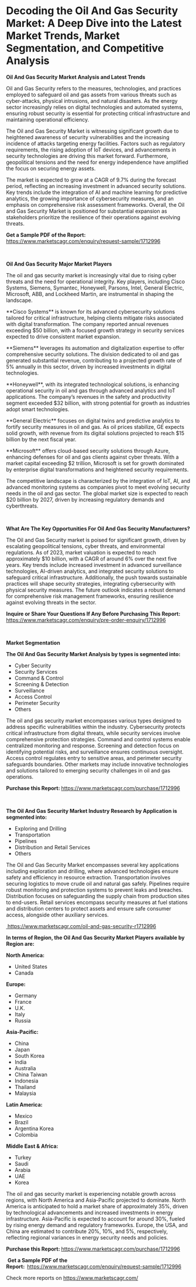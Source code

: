 <p><h1>Decoding the Oil And Gas Security Market: A Deep Dive into the Latest Market Trends, Market Segmentation, and Competitive Analysis</h1></p><p><strong>Oil And Gas Security Market Analysis and Latest Trends</strong></p>
<p><p>Oil and Gas Security refers to the measures, technologies, and practices employed to safeguard oil and gas assets from various threats such as cyber-attacks, physical intrusions, and natural disasters. As the energy sector increasingly relies on digital technologies and automated systems, ensuring robust security is essential for protecting critical infrastructure and maintaining operational efficiency.</p><p>The Oil and Gas Security Market is witnessing significant growth due to heightened awareness of security vulnerabilities and the increasing incidence of attacks targeting energy facilities. Factors such as regulatory requirements, the rising adoption of IoT devices, and advancements in security technologies are driving this market forward. Furthermore, geopolitical tensions and the need for energy independence have amplified the focus on securing energy assets.</p><p>The market is expected to grow at a CAGR of 9.7% during the forecast period, reflecting an increasing investment in advanced security solutions. Key trends include the integration of AI and machine learning for predictive analytics, the growing importance of cybersecurity measures, and an emphasis on comprehensive risk assessment frameworks. Overall, the Oil and Gas Security Market is positioned for substantial expansion as stakeholders prioritize the resilience of their operations against evolving threats.</p></p>
<p><strong>Get a Sample PDF of the Report:&nbsp;</strong> <a href="https://www.marketscagr.com/enquiry/request-sample/1712996?utm_campaign=2991&utm_medium=2&utm_source=Github&utm_content=ia&utm_term=28032025&utm_id=oil-and-gas-security">https://www.marketscagr.com/enquiry/request-sample/1712996</a></p>
<p>&nbsp;</p>
<p><strong>Oil And Gas Security Major Market Players</strong></p>
<p><p>The oil and gas security market is increasingly vital due to rising cyber threats and the need for operational integrity. Key players, including Cisco Systems, Siemens, Symantec, Honeywell, Parsons, Intel, General Electric, Microsoft, ABB, and Lockheed Martin, are instrumental in shaping the landscape.</p><p>**Cisco Systems** is known for its advanced cybersecurity solutions tailored for critical infrastructure, helping clients mitigate risks associated with digital transformation. The company reported annual revenues exceeding $50 billion, with a focused growth strategy in security services expected to drive consistent market expansion.</p><p>**Siemens** leverages its automation and digitalization expertise to offer comprehensive security solutions. The division dedicated to oil and gas generated substantial revenue, contributing to a projected growth rate of 5% annually in this sector, driven by increased investments in digital technologies.</p><p>**Honeywell**, with its integrated technological solutions, is enhancing operational security in oil and gas through advanced analytics and IoT applications. The company’s revenues in the safety and productivity segment exceeded $32 billion, with strong potential for growth as industries adopt smart technologies.</p><p>**General Electric** focuses on digital twins and predictive analytics to fortify security measures in oil and gas. As oil prices stabilize, GE expects solid growth, with revenue from its digital solutions projected to reach $15 billion by the next fiscal year.</p><p>**Microsoft** offers cloud-based security solutions through Azure, enhancing defenses for oil and gas clients against cyber threats. With a market capital exceeding $2 trillion, Microsoft is set for growth dominated by enterprise digital transformations and heightened security requirements.</p><p>The competitive landscape is characterized by the integration of IoT, AI, and advanced monitoring systems as companies pivot to meet evolving security needs in the oil and gas sector. The global market size is expected to reach $20 billion by 2027, driven by increasing regulatory demands and cyberthreats.</p></p>
<p>&nbsp;</p>
<p><strong>What Are The Key Opportunities For Oil And Gas Security Manufacturers?</strong></p>
<p><p>The Oil and Gas Security market is poised for significant growth, driven by escalating geopolitical tensions, cyber threats, and environmental regulations. As of 2023, market valuation is expected to reach approximately $10 billion, with a CAGR of around 6% over the next five years. Key trends include increased investment in advanced surveillance technologies, AI-driven analytics, and integrated security solutions to safeguard critical infrastructure. Additionally, the push towards sustainable practices will shape security strategies, integrating cybersecurity with physical security measures. The future outlook indicates a robust demand for comprehensive risk management frameworks, ensuring resilience against evolving threats in the sector.</p></p>
<p><strong>Inquire or Share Your Questions If Any Before Purchasing This Report:</strong> <a href="https://www.marketscagr.com/enquiry/pre-order-enquiry/1712996?utm_campaign=2991&utm_medium=2&utm_source=Github&utm_content=ia&utm_term=28032025&utm_id=oil-and-gas-security">https://www.marketscagr.com/enquiry/pre-order-enquiry/1712996</a></p>
<p>&nbsp;</p>
<p><strong>Market Segmentation</strong></p>
<p><strong>The Oil And Gas Security Market Analysis by types is segmented into:</strong></p>
<p><ul><li>Cyber Security</li><li>Security Services</li><li>Command & Control</li><li>Screening & Detection</li><li>Surveillance</li><li>Access Control</li><li>Perimeter Security</li><li>Others</li></ul></p>
<p><p>The oil and gas security market encompasses various types designed to address specific vulnerabilities within the industry. Cybersecurity protects critical infrastructure from digital threats, while security services involve comprehensive protection strategies. Command and control systems enable centralized monitoring and response. Screening and detection focus on identifying potential risks, and surveillance ensures continuous oversight. Access control regulates entry to sensitive areas, and perimeter security safeguards boundaries. Other markets may include innovative technologies and solutions tailored to emerging security challenges in oil and gas operations.</p></p>
<p><strong>Purchase this Report:&nbsp;</strong><a href="https://www.marketscagr.com/purchase/1712996?utm_campaign=2991&utm_medium=2&utm_source=Github&utm_content=ia&utm_term=28032025&utm_id=oil-and-gas-security">https://www.marketscagr.com/purchase/1712996</a></p>
<p>&nbsp;</p>
<p><strong>The Oil And Gas Security Market Industry Research by Application is segmented into:</strong></p>
<p><ul><li>Exploring and Drilling</li><li>Transportation</li><li>Pipelines</li><li>Distribution and Retail Services</li><li>Others</li></ul></p>
<p><p>The Oil and Gas Security Market encompasses several key applications including exploration and drilling, where advanced technologies ensure safety and efficiency in resource extraction. Transportation involves securing logistics to move crude oil and natural gas safely. Pipelines require robust monitoring and protection systems to prevent leaks and breaches. Distribution focuses on safeguarding the supply chain from production sites to end-users. Retail services encompass security measures at fuel stations and distribution centers to protect assets and ensure safe consumer access, alongside other auxiliary services.</p></p>
<p><a href="https://www.marketscagr.com/oil-and-gas-security-r1712996?utm_campaign=2991&utm_medium=2&utm_source=Github&utm_content=ia&utm_term=28032025&utm_id=oil-and-gas-security">&nbsp;https://www.marketscagr.com/oil-and-gas-security-r1712996</a></p>
<p><strong>In terms of Region, the Oil And Gas Security Market Players available by Region are:</strong></p>
<p>
    <p> <strong> North America: </strong>
        <ul>
            <li>United States</li>
            <li>Canada</li>
        </ul>
        </p> 
    <p> <strong> Europe: </strong>
        <ul>
            <li>Germany</li>
            <li>France</li>
            <li>U.K.</li>
            <li>Italy</li>
            <li>Russia</li>
        </ul>
        </p> 
    <p> <strong> Asia-Pacific: </strong>
        <ul>
            <li>China</li>
            <li>Japan</li>
            <li>South Korea</li>
            <li>India</li>
            <li>Australia</li>
            <li>China Taiwan</li>
            <li>Indonesia</li>
            <li>Thailand</li>
            <li>Malaysia</li>
        </ul>
        </p> 
    <p> <strong> Latin America: </strong>
        <ul>
            <li>Mexico</li>
            <li>Brazil</li>
            <li>Argentina Korea</li>
            <li>Colombia</li>
        </ul>
        </p> 
    <p> <strong> Middle East & Africa: </strong>
        <ul>
            <li>Turkey</li>
            <li>Saudi</li>
            <li>Arabia</li>
            <li>UAE</li>
            <li>Korea</li>
        </ul>
    </p>
    </p>
<p><p>The oil and gas security market is experiencing notable growth across regions, with North America and Asia-Pacific projected to dominate. North America is anticipated to hold a market share of approximately 35%, driven by technological advancements and increased investments in energy infrastructure. Asia-Pacific is expected to account for around 30%, fueled by rising energy demand and regulatory frameworks. Europe, the USA, and China are estimated to contribute 20%, 10%, and 5%, respectively, reflecting regional variances in energy security needs and policies.</p></p>
<p><strong>Purchase this Report: </strong><a href="https://www.marketscagr.com/purchase/1712996?utm_campaign=2991&utm_medium=2&utm_source=Github&utm_content=ia&utm_term=28032025&utm_id=oil-and-gas-security">https://www.marketscagr.com/purchase/1712996</a></p>
<p>&nbsp;<strong>Get a Sample PDF of the Report:&nbsp;&nbsp;</strong><a href="https://www.marketscagr.com/enquiry/request-sample/1712996?utm_campaign=2991&utm_medium=2&utm_source=Github&utm_content=ia&utm_term=28032025&utm_id=oil-and-gas-security">https://www.marketscagr.com/enquiry/request-sample/1712996</a></p>
<p><strong></strong></p>
<p>Check more reports on <a href="https://www.marketscagr.com/?utm_campaign=2991&utm_medium=2&utm_source=Github&utm_content=ia&utm_term=28032025&utm_id=oil-and-gas-security">https://www.marketscagr.com/</a></p>